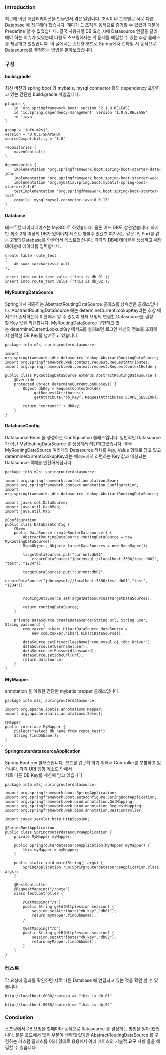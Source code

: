 ### Introduction

최근에 어떤 애플리케이션을 만들면서 겪은 일입니다. 조직이나 그룹별로 서로 다른 Database 에 접근해야 했습니다. 걔다가 그 조직은 동적으로 증가할 수 있었기 때문에 Predefine 할 수 없었습니다. 결국 사용자별 DB 요청 시에 Datasource 연결을 달리 해야 하는 이슈가 있었는데 다행도 스프링에서는 위 문제를 해결할 수 있는 추상 클래스를 제공하고 있었습니다. 이 글에서는 간단한 코드로 Spring에서 런타임 시 동적으로 Datasource를 결정하는 방법을 알아보겠습니다.

### 구성

#### build.gradle

최신 버전의 spring boot 와 mybatis, mysql connector 등의 dependency 포함하고 있는 간단한 build.gradle 파일입니다.

```
plugins {
    id 'org.springframework.boot' version '2.1.8.RELEASE'
    id 'io.spring.dependency-management' version '1.0.8.RELEASE'
    id 'java'
}

group = 'info.m2sj'
version = '0.0.1-SNAPSHOT'
sourceCompatibility = '1.8'

repositories {
    mavenCentral()
}

dependencies {
    implementation 'org.springframework.boot:spring-boot-starter-data-jdbc'
    implementation 'org.springframework.boot:spring-boot-starter-web'
    implementation "org.mybatis.spring.boot:mybatis-spring-boot-starter:2.1.0"
    testImplementation 'org.springframework.boot:spring-boot-starter-test'
    compile 'mysql:mysql-connector-java:8.0.17'
}

```

#### Database

테스트할 데이터베이스는 MySQL로 하였습니다. 물론 어느 DB도 상관없습니다. 하지만 최소 2개 이상의 DB가 있어야지 테스트 해볼수 있겠죠 여기서는 같은 IP, Port를 같는 2개의 Database를 만들어서 테스트했습니다. 각각의 DB에 테이블을 생성하고 해당 테이블에 데이터를 입력합니다.

```
create table route_test
(
	db_name varchar(255) null
);

insert into route_test value ('this is db_01');
insert into route_test value ('this is db_02');
```

#### MyRoutingDataSource

Spring에서 제공하는 AbstractRoutingDataSource 클래스를 상속받은 클래스입니다. AbstractRoutingDataSource 에는 determineCurrentLookupKey라는 추상 메서드가 존재하는데 이름에서 알 수 있듯이 현재 요청의 연결할 Datasource를 결정할 Key 값을 리턴합니다. MyRoutingDataSource 구현하고 있는 determineCurrentLookupKey 메서드를 살펴보면 로그인 세션의 정보를 조회해서 선택한 DB Key를 넘겨주고 있습니다.

```
package info.m2sj.springrouterdatasource;

import org.springframework.jdbc.datasource.lookup.AbstractRoutingDataSource;
import org.springframework.web.context.request.RequestAttributes;
import org.springframework.web.context.request.RequestContextHolder;

public class MyRoutingDataSource extends AbstractRoutingDataSource {
    @Override
    protected Object determineCurrentLookupKey() {
        Object dbKey = RequestContextHolder
        	.getRequestAttributes()
        	.getAttribute("db_key", RequestAttributes.SCOPE_SESSION);
            
        return "current:" + dbKey;
    }
}

```

#### DatabaseConfig

Datasource Bean 을 생성하는 Configuration 클래스입니다. 일반적인 Datasource가 아닌 MyRoutingDataSource 를 생성해서 리턴하고있습니다. 결국 MyRoutingDataSource 여러개의 Datasource 객체를 Key, Value 형태로 담고 있고 determineCurrentLookupKey라는 메소드에서 리턴하는 Key 값과 매칭되는 Datasource 객체를 반환하게됩니다.

```
package info.m2sj.springrouterdatasource;

import org.springframework.context.annotation.Bean;
import org.springframework.context.annotation.Configuration;
import org.springframework.jdbc.datasource.lookup.AbstractRoutingDataSource;

import javax.sql.DataSource;
import java.util.HashMap;
import java.util.Map;

@Configuration
public class DatabaseConfig {
    @Bean
    public DataSource createRouterDatasource() {
        AbstractRoutingDataSource routingDataSource = new MyRoutingDataSource();
        Map<Object, Object> targetDataSources = new HashMap<>();

        targetDataSources.put("current:db01", 
        	createDataSource("jdbc:mysql://localhost:3306/test_db02", "test", "1234"));

        targetDataSources.put("current:db02", 
        	createDataSource("jdbc:mysql://localhost:3306/test_db01","test", "1234"));


        routingDataSource.setTargetDataSources(targetDataSources);

        return routingDataSource;
    }

    private DataSource createDataSource(String url, String user, String password) {
        com.zaxxer.hikari.HikariDataSource dataSource = 
        	new com.zaxxer.hikari.HikariDataSource();
            
        dataSource.setDriverClassName("com.mysql.cj.jdbc.Driver");
        dataSource.setUsername(user);
        dataSource.setPassword(password);
        dataSource.setJdbcUrl(url);
        return dataSource;
    }
}

```

#### MyMapper

annotation 을 이용한 간단한 mybatis mapper 클래스입니다.

```
package info.m2sj.springrouterdatasource;

import org.apache.ibatis.annotations.Mapper;
import org.apache.ibatis.annotations.Select;

@Mapper
public interface MyMapper {
    @Select("select db_name from route_test")
    String findDbName();
}

```

#### SpringrouterdatasourceApplication

Spring Boot run 클래스입니다. 코드를 간단히 하기 위해서 Controller를 포함하고 있습니다. 각각 URI 맵핑 메소드 안에서  
서로 다른 DB Key를 세션에 담고 있습니다.

```
package info.m2sj.springrouterdatasource;

import org.springframework.boot.SpringApplication;
import org.springframework.boot.autoconfigure.SpringBootApplication;
import org.springframework.web.bind.annotation.GetMapping;
import org.springframework.web.bind.annotation.RequestMapping;
import org.springframework.web.bind.annotation.RestController;

import javax.servlet.http.HttpSession;

@SpringBootApplication
public class SpringrouterdatasourceApplication {
    private MyMapper myMapper;

    public SpringrouterdatasourceApplication(MyMapper myMapper) {
        this.myMapper = myMapper;
    }

    public static void main(String[] args) {
        SpringApplication.run(SpringrouterdatasourceApplication.class, args);
    }

    @RestController
    @RequestMapping("/route")
    class TestController {

        @GetMapping("/a")
        public String getA(HttpSession session) {
            session.setAttribute("db_key","db01");
            return myMapper.findDbName();
        }

        @GetMapping("/b")
        public String getB(HttpSession session) {
            session.setAttribute("db_key","db02");
            return myMapper.findDbName();
        }
    }
}

```

### 테스트

각 요청에 결과를 확인하면 서로 다른 Database 에 연결되고 있는 것을 확인 할 수 있습니다.  

```
http://localhost:8080/route/a => "this is db_01"

http://localhost:8080/route/b => "this is db_02"
```

### Conclusion

스프링에서 DB 요청을 할때마다 동적으로 Datasource 를 결정하는 방법을 알아 봤습니다. 물론 코드에서 많은 부분이 생략돼 있지만 AbstractRoutingDataSource 를 구현하는 커스텀 클래스를 여러 형태로 응용해서 여러 케이스의 기술적 요구 사항 들을 해결할 수 있습니다.
